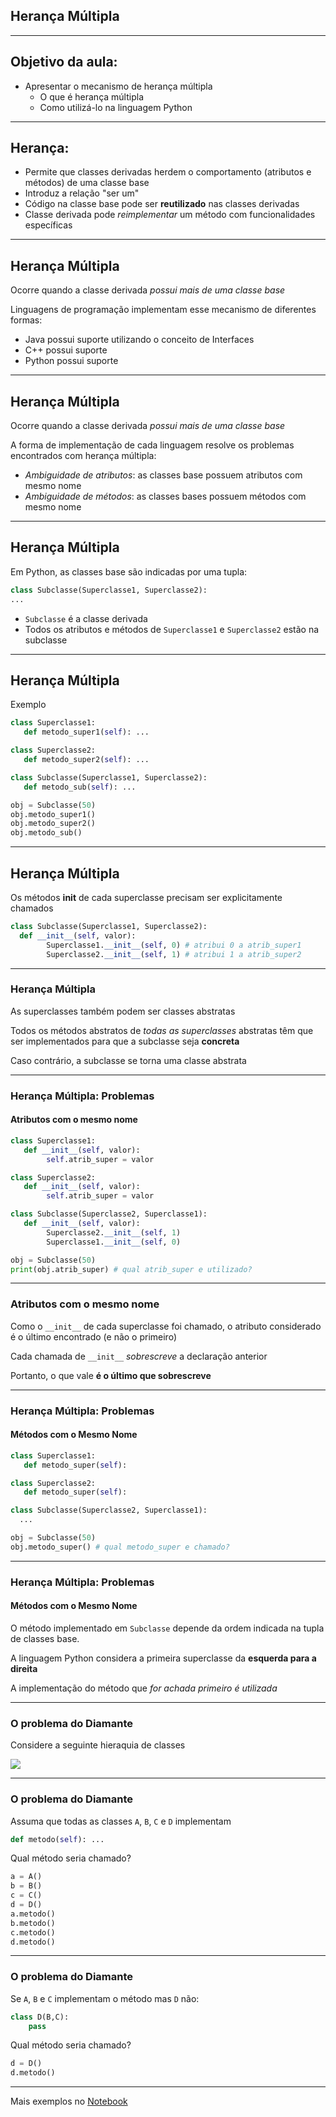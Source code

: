 ## Herança Múltipla
---
## Objetivo da aula:

- Apresentar o mecanismo de herança múltipla
    - O que é herança múltipla
    - Como utilizá-lo na linguagem Python
---
## Herança:

- Permite que classes derivadas herdem o comportamento
  (atributos e métodos) de uma classe base
- Introduz a relação "ser um"
- Código na classe base pode ser __reutilizado__ nas classes derivadas
- Classe derivada pode _reimplementar_ um método com funcionalidades específicas

---
## Herança Múltipla
Ocorre quando a classe derivada _possui mais de uma classe base_

Linguagens de programação implementam esse mecanismo de diferentes formas: 
- Java possui suporte utilizando o conceito de Interfaces
- C++ possui suporte
- Python possui suporte

---
## Herança Múltipla
Ocorre quando a classe derivada _possui mais de uma classe base_

A forma de implementação de cada linguagem resolve os problemas
  encontrados com herança múltipla:
- _Ambiguidade de atributos_: as classes base possuem atributos com mesmo nome
- _Ambiguidade de métodos_: as classes bases possuem métodos com mesmo nome

---
## Herança Múltipla

Em Python, as classes base são indicadas por uma tupla:

```python
class Subclasse(Superclasse1, Superclasse2):
...
```

- ```Subclasse``` é a classe derivada
- Todos os atributos e métodos de ```Superclasse1```
  e ```Superclasse2``` estão na subclasse

--- 
## Herança Múltipla

Exemplo

```python
class Superclasse1:
   def metodo_super1(self): ...

class Superclasse2:
   def metodo_super2(self): ...

class Subclasse(Superclasse1, Superclasse2):
   def metodo_sub(self): ...

obj = Subclasse(50)
obj.metodo_super1()
obj.metodo_super2()
obj.metodo_sub()
```
---
## Herança Múltipla

Os métodos __init__ de cada superclasse precisam ser explicitamente chamados

```python
class Subclasse(Superclasse1, Superclasse2): 
  def __init__(self, valor):
        Superclasse1.__init__(self, 0) # atribui 0 a atrib_super1
        Superclasse2.__init__(self, 1) # atribui 1 a atrib_super2

```
---
### Herança Múltipla

As superclasses também podem ser classes abstratas

Todos os métodos abstratos de _todas as superclasses_
abstratas têm que ser implementados para que a subclasse
seja __concreta__

 Caso contrário, a subclasse se torna uma classe abstrata

---
### Herança Múltipla: Problemas

#### Atributos com o mesmo nome
```python
class Superclasse1:
   def __init__(self, valor):
        self.atrib_super = valor

class Superclasse2:
   def __init__(self, valor):
        self.atrib_super = valor

class Subclasse(Superclasse2, Superclasse1):
   def __init__(self, valor):
        Superclasse2.__init__(self, 1)
        Superclasse1.__init__(self, 0)

obj = Subclasse(50)
print(obj.atrib_super) # qual atrib_super e utilizado?
```
--- 
### Atributos com o mesmo nome

Como o `__init__` de cada superclasse foi chamado, o atributo considerado é o último encontrado (e não o primeiro)

Cada chamada de `__init__` _sobrescreve_ a declaração anterior

Portanto, o que vale __é o último que sobrescreve__

---

### Herança Múltipla: Problemas
#### Métodos com o Mesmo Nome

```python
class Superclasse1:
   def metodo_super(self):

class Superclasse2:
   def metodo_super(self):

class Subclasse(Superclasse2, Superclasse1):
  ...

obj = Subclasse(50)
obj.metodo_super() # qual metodo_super e chamado?

```
--- 
### Herança Múltipla: Problemas
#### Métodos com o Mesmo Nome

O método implementado em ```Subclasse``` depende da ordem indicada
  na tupla de classes base.

A linguagem Python considera a primeira superclasse da __esquerda para a direita__

A implementação do método que _for achada primeiro é utilizada_

---
### O problema do Diamante

Considere a seguinte hieraquia de classes

<img src=diamante.png >

---
### O problema do Diamante

Assuma que todas as classes `A`, `B`, `C` e `D` implementam 

```python
def metodo(self): ...
```
Qual método seria chamado?
```python
a = A()
b = B()
c = C()
d = D()
a.metodo()
b.metodo()
c.metodo()
d.metodo()
```

---
### O problema do Diamante
Se `A`, `B` e `C` implementam o método mas `D` não:

```python
class D(B,C):
    pass
```

Qual método seria chamado?

```python
d = D()
d.metodo()
```
---
Mais exemplos no [Notebook](Heranca-multipla.ipynb)
